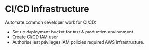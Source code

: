 # CI/CD Infrastructure

Automate common developer work for CI/CD:

- Set up deployment bucket for test & production environment
- Create CI/CD IAM user
- Authorise lest privileges IAM policies required AWS infrastructure.
